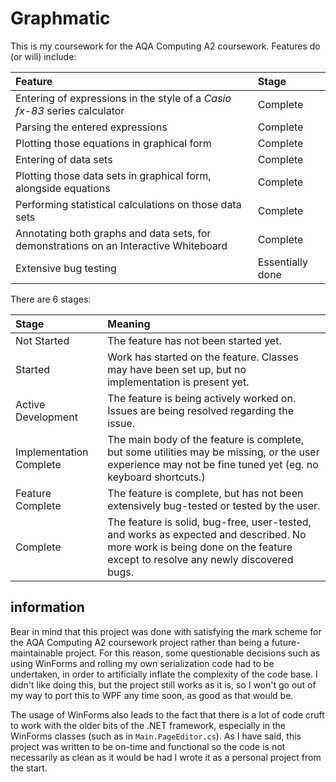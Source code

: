 Graphmatic
==========

This is my coursework for the AQA Computing A2 coursework. Features do (or will) include:

| Feature | Stage |
|:--------|:------|
|Entering of expressions in the style of a *Casio fx-83* series calculator|Complete|
|Parsing the entered expressions|Complete|
|Plotting those equations in graphical form|Complete|
|Entering of data sets|Complete|
|Plotting those data sets in graphical form, alongside equations|Complete|
|Performing statistical calculations on those data sets|Complete|
|Annotating both graphs and data sets, for demonstrations on an Interactive Whiteboard|Complete|
|Extensive bug testing|Essentially done|

There are 6 stages:

| Stage | Meaning |
|:------|:--------|
|Not Started|The feature has not been started yet.|
|Started|Work has started on the feature. Classes may have been set up, but no implementation is present yet.|
|Active Development|The feature is being actively worked on. Issues are being resolved regarding the issue.|
|Implementation Complete|The main body of the feature is complete, but some utilities may be missing, or the user experience may not be fine tuned yet (eg. no keyboard shortcuts.)|
|Feature Complete|The feature is complete, but has not been extensively bug-tested or tested by the user.|
|Complete|The feature is solid, bug-free, user-tested, and works as expected and described. No more work is being done on the feature except to resolve any newly discovered bugs.|

information
-----------

Bear in mind that this project was done with satisfying the mark scheme for the AQA Computing A2 coursework project rather than being a future-maintainable project.
For this reason, some questionable decisions such as using WinForms and rolling my own serialization code had to be undertaken, in order to artificially inflate the
complexity of the code base. I didn't like doing this, but the project still works as it is, so I won't go out of my way to port this to WPF any time soon, as good
as that would be.

The usage of WinForms also leads to the fact that there is a lot of code cruft to work with the older bits of the .NET framework, especially in the WinForms classes
(such as in `Main.PageEditor.cs`). As I have said, this project was written to be on-time and functional so the code is not necessarily as clean as it would be had I
wrote it as a personal project from the start.